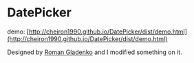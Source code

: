 # DatePicker

demo: [http://cheiron1990.github.io/DatePicker/dist/demo.html](http://cheiron1990.github.io/DatePicker/dist/demo.html)

Designed by [Roman Gladenko](http://www.sketchappsources.com/contributor/gladenko) and I modified something on it.